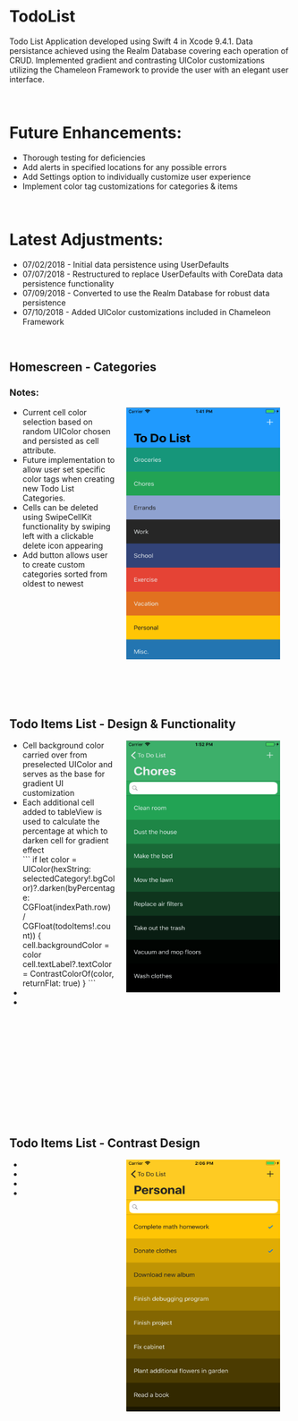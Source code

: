 # TodoList
Todo List Application developed using Swift 4 in Xcode 9.4.1. Data persistance achieved using the Realm Database 
covering each operation of CRUD. Implemented gradient and contrasting UIColor customizations utilizing the Chameleon 
Framework to provide the user with an elegant user interface.


<br>


<h1>Future Enhancements:</h1>
<ul>
  <li> Thorough testing for deficiencies </li>
  <li> Add alerts in specified locations for any possible errors </li>
  <li> Add Settings option to individually customize user experience </li>
  <li> Implement color tag customizations for categories & items </li>
</ul>

</br>

<h1>Latest Adjustments:</h1>
<ul>
  <li> 07/02/2018 - Initial data persistence using UserDefaults </li>
  <li> 07/07/2018 - Restructured to replace UserDefaults with CoreData data persistence functionality </li>
  <li> 07/09/2018 - Converted to use the Realm Database for robust data persistence </li>
  <li> 07/10/2018 - Added UIColor customizations included in Chameleon Framework </li>
</ul>


</br>

<h2> Homescreen - Categories </h2>
<p>
  <h3> Notes: </h3>
  <img align = "right" src = "Images/homescreen_filled.png" width = "275" height = "450" hspace = "20" alt = "Homescreen - Filled" />
  <ul>
    <li> Current cell color selection based on random UIColor chosen and persisted as cell attribute.  </li>
    <li> Future implementation to allow user set specific color tags when creating new Todo List Categories. </li>
    <li> Cells can be deleted using SwipeCellKit functionality by swiping left with a clickable delete icon appearing </li>
    <li> Add button allows user to create custom categories sorted from oldest to newest </li>
  </ul>
</p>

</br>
</br>
</br>
</br>
</br>
</br>
</br>
</br>
</br>
</br>
</br>

<h2> Todo Items List - Design & Functionality </h2>
<p>
  <img align = "right" src = "Images/items_unchecked.png" width = "275" height = "450" hspace = "20"  alt = "Todo List - Items Page" />
  <ul>
    <li> Cell background color carried over from preselected UIColor and serves as the base for gradient UI customization </li>
    <li> Each additional cell added to tableView is used to calculate the percentage at which to darken cell for gradient effect </li>
    ```
    if let color = UIColor(hexString: selectedCategory!.bgColor)?.darken(byPercentage: CGFloat(indexPath.row) / CGFloat(todoItems!.count)) {
                cell.backgroundColor = color
                cell.textLabel?.textColor = ContrastColorOf(color, returnFlat: true)
            }
    ```
    <li>  </li>
    <li>  </li>
  </ul>
</p>


</br>
</br>
</br>
</br>
</br>
</br>
</br>
</br>
</br>
</br>
</br>

<h2> Todo Items List - Contrast Design </h2>
<p>
  <img align = "right" src = "Images/items_contrast.png" width = "275" height = "450" hspace = "20" alt = "Items Page - Contrast" />
  <ul>
    <li>  </li>
    <li>  </li>
    <li>  </li>
    <li>  </li>
  </ul>
</p>



</br>
